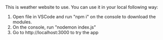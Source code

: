 This is weather website to use.
You can use it in your local following way:
  1. Open file in VSCode and run "npm i" on the console to download the modules.
  2. On the console, run "nodemon index.js"
  3. Go to http://localhost:3000 to try the app
